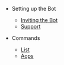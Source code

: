 - Setting up the Bot
  - [Inviting the Bot](invitation.md)
  - [Support](support.md)

- Commands
  - [List](showcase.md)
  - [Aops](cog1.md)
